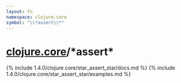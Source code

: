 ```yaml
---
layout: fn
namespace: clojure.core
symbol: "\\*assert\\*"
---
```


# [clojure.core](../)/\*assert\*

{% include 1.4.0/clojure.core/star_assert_star/docs.md %}
{% include 1.4.0/clojure.core/star_assert_star/examples.md %}

